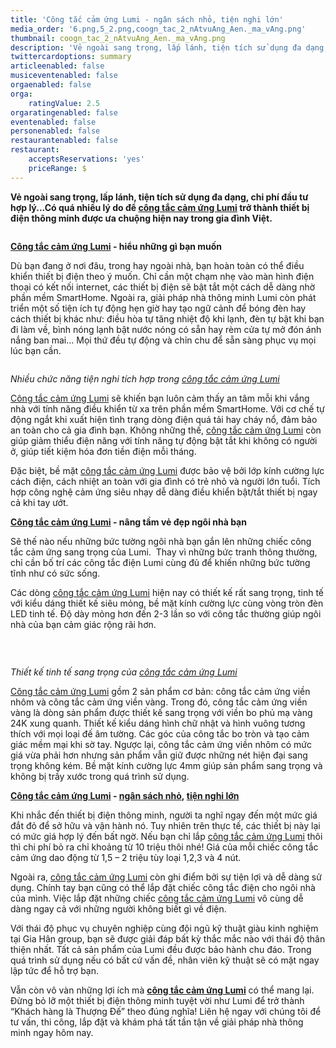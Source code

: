 ```yaml
---
title: 'Công tắc cảm ứng Lumi - ngân sách nhỏ, tiện nghi lớn'
media_order: '6.png,5_2.png,coogn_tac_2_nAtvuAng_Aen._ma_vAng.png'
thumbnail: coogn_tac_2_nAtvuAng_Aen._ma_vAng.png
description: 'Vẻ ngoài sang trọng, lấp lánh, tiện tích sử dụng đa dạng, chi phí đầu tư hợp lý...Có quá nhiều lý do để công tắc cảm ứng Lumi trở thành thiết bị điện thông minh được ưa chuộng hiện nay trong gia đình Việt.'
twittercardoptions: summary
articleenabled: false
musiceventenabled: false
orgaenabled: false
orga:
    ratingValue: 2.5
orgaratingenabled: false
eventenabled: false
personenabled: false
restaurantenabled: false
restaurant:
    acceptsReservations: 'yes'
    priceRange: $
---
```


<p><strong>Vẻ ngo&agrave;i sang trọng, lấp l&aacute;nh, tiện t&iacute;ch sử dụng đa dạng, chi ph&iacute; đầu tư hợp l&yacute;...C&oacute; qu&aacute; nhiều l&yacute; do để&nbsp;<a href="https://giahangroup.vn/#">c&ocirc;ng tắc cảm ứng Lumi</a>&nbsp;trở th&agrave;nh thiết bị điện th&ocirc;ng minh được ưa chuộng hiện nay trong gia đ&igrave;nh Việt.</strong></p>
<p><img src="/giahan/tin-tuc/cong-tac-cam-ung-lumi-ngan-sach-nho-tien-nghi-lon/coogn_tac_2_nAtvuAng_Aen._ma_vAng.png" alt="" /></p>
<p><strong><a href="https://giahangroup.vn/#">C&ocirc;ng tắc cảm ứng Lumi</a>&nbsp;- hiểu những g&igrave; bạn muốn</strong></p>
<p>D&ugrave; bạn đang ở nơi đ&acirc;u, trong hay ngo&agrave;i nh&agrave;, bạn ho&agrave;n to&agrave;n c&oacute; thể điều khiển thiết bị điện theo &yacute; muốn. Chỉ cần một chạm nhẹ v&agrave;o m&agrave;n h&igrave;nh điện thoại c&oacute; kết nối internet, c&aacute;c thiết bị điện sẽ bật tắt một c&aacute;ch dễ d&agrave;ng nhờ phần mềm SmartHome. Ngo&agrave;i ra, giải ph&aacute;p nh&agrave; th&ocirc;ng minh Lumi c&ograve;n ph&aacute;t triển một số tiện &iacute;ch tự động hẹn giờ hay tạo ngữ cảnh để b&oacute;ng đ&egrave;n hay c&aacute;ch thiết bị kh&aacute;c như: điều h&ograve;a tự tăng nhiệt độ khi lạnh, đ&egrave;n tự bật khi bạn đi l&agrave;m về, b&igrave;nh n&oacute;ng lạnh bật nước n&oacute;ng c&oacute; sẵn hay r&egrave;m cửa tự mở đ&oacute;n &aacute;nh nắng ban mai&hellip; Mọi thứ đều tự động v&agrave; chỉn chu để sẵn s&agrave;ng phục vụ mọi l&uacute;c bạn cần.</p>
<p><img src="/giahan/tin-tuc/cong-tac-cam-ung-lumi-ngan-sach-nho-tien-nghi-lon/5_2.png" alt="" /></p>
<p><em>Nhiều chức năng tiện nghi t&iacute;ch hợp trong&nbsp;<a href="https://giahangroup.vn/#">c&ocirc;ng tắc cảm ứng Lumi</a></em></p>
<p><a href="https://giahangroup.vn/#">C&ocirc;ng tắc cảm ứng Lumi</a>&nbsp;sẽ khiến bạn lu&ocirc;n cảm thấy an t&acirc;m mỗi khi vắng nh&agrave; với t&iacute;nh năng điều khiển từ xa tr&ecirc;n phần mềm SmartHome. Với cơ chế tự động ngắt khi xuất hiện t&igrave;nh trạng d&ograve;ng điện qu&aacute; tải hay ch&aacute;y nổ, đảm bảo an to&agrave;n cho cả gia đ&igrave;nh bạn. Kh&ocirc;ng những thế,&nbsp;<a href="https://giahangroup.vn/#">c&ocirc;ng tắc cảm ứng Lumi</a>&nbsp;c&ograve;n gi&uacute;p giảm thiểu điện năng với t&iacute;nh năng tự động bật tắt khi kh&ocirc;ng c&oacute; người ở, gi&uacute;p tiết kiệm h&oacute;a đơn tiền điện mỗi th&aacute;ng.</p>
<p>Đặc biệt, bề mặt&nbsp;<a href="https://giahangroup.vn/#">c&ocirc;ng tắc cảm ứng Lumi</a>&nbsp;được bảo vệ bởi lớp k&iacute;nh cường lực c&aacute;ch điện, c&aacute;ch nhiệt an to&agrave;n với gia đ&igrave;nh c&oacute; trẻ nhỏ v&agrave; người lớn tuổi. T&iacute;ch hợp c&ocirc;ng nghệ cảm ứng si&ecirc;u nhạy dễ d&agrave;ng điều khiển bật/tắt thiết bị ngay cả khi tay ướt.</p>
<p><strong><a href="https://giahangroup.vn/#">C&ocirc;ng tắc cảm ứng Lumi</a>&nbsp;- n&acirc;ng tầm vẻ đẹp ng&ocirc;i nh&agrave; bạn</strong></p>
<p>Sẽ thế n&agrave;o nếu những bức tường ng&ocirc;i nh&agrave; bạn gắn l&ecirc;n những chiếc c&ocirc;ng tắc cảm ứng sang trọng của Lumi. &nbsp;Thay v&igrave; những bức tranh th&ocirc;ng thường, chỉ cần bố tr&iacute; c&aacute;c c&ocirc;ng tắc điện Lumi c&ugrave;ng đủ để khiến những bức tường tĩnh như c&oacute; sức sống.</p>
<p>C&aacute;c d&ograve;ng&nbsp;<a href="https://giahangroup.vn/#">c&ocirc;ng tắc cảm ứng Lumi</a>&nbsp;hiện nay c&oacute; thiết kế rất sang trọng, tinh tế với kiểu d&aacute;ng thiết kế si&ecirc;u mỏng, bề mặt k&iacute;nh cường lực c&ugrave;ng v&ograve;ng tr&ograve;n đ&egrave;n LED tinh tế. Độ d&agrave;y mỏng hơn đến 2-3 lần so với c&ocirc;ng tắc thường gi&uacute;p ng&ocirc;i nh&agrave; của bạn cảm gi&aacute;c rộng r&atilde;i hơn.</p>
<p>&nbsp;</p>
<p><img src="/giahan/tin-tuc/cong-tac-cam-ung-lumi-ngan-sach-nho-tien-nghi-lon/6.png" alt="" /></p>
<p><em>Thiết kế tinh tế sang trọng của&nbsp;<a href="https://giahangroup.vn/#">c&ocirc;ng tắc cảm ứng Lumi</a></em></p>
<p><a href="https://giahangroup.vn/#">C&ocirc;ng tắc cảm ứng Lumi</a>&nbsp;gồm 2 sản phẩm cơ bản: c&ocirc;ng tắc cảm ứng viền nh&ocirc;m v&agrave; c&ocirc;ng tắc cảm ứng viền v&agrave;ng. Trong đ&oacute;, c&ocirc;ng tắc cảm ứng viền v&agrave;ng l&agrave; d&ograve;ng sản phẩm được thiết kế sang trọng với viền bo phủ mạ v&agrave;ng 24K xung quanh. Thiết kế kiểu d&aacute;ng h&igrave;nh chữ nhật v&agrave; h&igrave;nh vu&ocirc;ng tương th&iacute;ch với mọi loại đế &acirc;m tường. C&aacute;c g&oacute;c của c&ocirc;ng tắc bo tr&ograve;n v&agrave; tạo cảm gi&aacute;c mềm mại khi sờ tay. Ngược lại, c&ocirc;ng tắc cảm ứng viền nh&ocirc;m c&oacute; mức gi&aacute; vừa phải hơn nhưng sản phẩm vẫn giữ được những n&eacute;t hiện đại sang trọng kh&ocirc;ng k&eacute;m. Bề mặt k&iacute;nh cường lực 4mm gi&uacute;p sản phẩm sang trọng v&agrave; kh&ocirc;ng bị trầy xước trong qu&aacute; tr&igrave;nh sử dụng.</p>
<p><strong><a href="https://giahangroup.vn/#">C&ocirc;ng tắc cảm ứng Lumi</a>&nbsp;-&nbsp;<a href="https://giahangroup.vn/#">ng&acirc;n s&aacute;ch nhỏ</a>,&nbsp;<a href="https://giahangroup.vn/#">tiện nghi lớn</a></strong></p>
<p>Khi nhắc đến thiết bị điện th&ocirc;ng minh, người ta nghĩ ngay đến một mức gi&aacute; đắt đỏ để sở hữu v&agrave; vận h&agrave;nh n&oacute;. Tuy nhi&ecirc;n tr&ecirc;n thực tế, c&aacute;c thiết bị n&agrave;y lại c&oacute; mức gi&aacute; hợp l&yacute; đến bất ngờ. Nếu bạn chỉ lắp&nbsp;<a href="https://giahangroup.vn/#">c&ocirc;ng tắc cảm ứng Lumi</a>&nbsp;th&ocirc;i th&igrave; chi ph&iacute; bỏ ra chỉ khoảng từ 10 triệu th&ocirc;i nh&eacute;! Gi&aacute; của mỗi chiếc c&ocirc;ng tắc cảm ứng dao động từ 1,5 &ndash; 2 triệu t&ugrave;y loại 1,2,3 v&agrave; 4 n&uacute;t.</p>
<p>Ngo&agrave;i ra,&nbsp;<a href="https://giahangroup.vn/#">c&ocirc;ng tắc cảm ứng Lumi</a>&nbsp;c&ograve;n ghi điểm bởi sự tiện lợi v&agrave; dễ d&agrave;ng sử dụng. Ch&iacute;nh tay bạn cũng c&oacute; thể lắp đặt chiếc c&ocirc;ng tắc điện cho ng&ocirc;i nh&agrave; của m&igrave;nh. Việc lắp đặt những chiếc&nbsp;<a href="https://giahangroup.vn/#">c&ocirc;ng tắc cảm ứng Lumi</a>&nbsp;v&ocirc; c&ugrave;ng dễ d&agrave;ng ngay cả với những người kh&ocirc;ng biết g&igrave; về điện.</p>
<p>Với th&aacute;i độ phục vụ chuy&ecirc;n nghiệp c&ugrave;ng đội ngũ kỹ thuật gi&agrave;u kinh nghiệm tại Gia H&acirc;n group, bạn sẽ được giải đ&aacute;p bất kỳ thắc mắc n&agrave;o với th&aacute;i độ th&acirc;n thiện nhất. Tất cả sản phẩm của Lumi đều được bảo h&agrave;nh chu đ&aacute;o. Trong qu&aacute; tr&igrave;nh sử dụng nếu c&oacute; bất cứ vấn đề, nh&acirc;n vi&ecirc;n kỹ thuật sẽ c&oacute; mặt ngay lập tức để hỗ trợ bạn.</p>
<p>Vẫn c&ograve;n v&ocirc; v&agrave;n những lợi &iacute;ch m&agrave;&nbsp;<strong><a href="https://giahangroup.vn/#">c&ocirc;ng tắc cảm ứng Lumi</a></strong>&nbsp;c&oacute; thể mang lại. Đừng bỏ lỡ một thiết bị điện th&ocirc;ng minh tuyệt vời như Lumi để trở th&agrave;nh &ldquo;Kh&aacute;ch h&agrave;ng l&agrave; Thượng Đế&rdquo; theo đ&uacute;ng nghĩa! Li&ecirc;n hệ ngay với ch&uacute;ng t&ocirc;i để tư vấn, thi c&ocirc;ng, lắp đặt v&agrave; kh&aacute;m ph&aacute; tất tần tận về giải ph&aacute;p nh&agrave; th&ocirc;ng minh ngay h&ocirc;m nay.</p>
<p>&nbsp;</p>